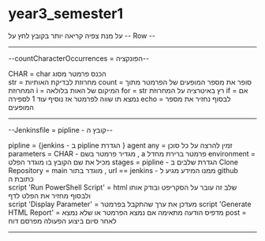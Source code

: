 # year3_semester1

על מנת צפיה קריאה יותר בקובץ לחץ על 
             --  Row  --
                  
______________________________________________________________

--countCharacterOccurrences = הפונקציה--

CHAR = char הכנס פרמטר מסוג  
str = מחרוזת לבדיקת האותיות
count = סופר את מספר המופעים של הפרמטר מתוך המחרוזת
i = המיקום של האות בלולאה
for = str רץ באיטרציה על המחרוזת
if = אם נמצא תו שווה לפרמטר אז נוסיף עוד 1 לספירה
echo = לבסוף נחזיר את מספר המופעים
_______________________________________________________________

--Jenkinsfile = pipline - קובץ ה--

pipline = {jenkins - ב pipline הגדרת }
agent any = זמין להרצה על כל סוכן
parameters =  CHAR - מגדיר פרמטר בשם , a פרמטר ברירת מחדל 
environment = מכיל את שם הקובץ בו מוגדר הפלט
stages = pipline - הגדרת שלבים ב
Clone Repository = main מוגדר בתור  , url == jenkins - ממנו המידע מגיע ל github כתובת ה                     
script 'Run PowerShell Script' = html שלב זה עובר על הסקריפט ובודק אותו ולבסוף מחזיר את הפלט לדף                                   
script 'Display Parameter' = מעדכן את ערך שהתקבל בפרמטר
script 'Generate HTML Report' = מדפיס הודעה מתאימה אם נמצא הפרמטר או שלא נמצא
post = לאחר סיום ביצוע הפעולה מפרסם דוח

______________________________________________________________